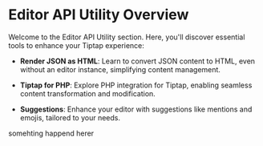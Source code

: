 # Editor API Utility Overview

Welcome to the Editor API Utility section. Here, you'll discover essential tools to enhance your Tiptap experience:

- **Render JSON as HTML**: Learn to convert JSON content to HTML, even without an editor instance, simplifying content management.

- **Tiptap for PHP**: Explore PHP integration for Tiptap, enabling seamless content transformation and modification.

- **Suggestions**: Enhance your editor with suggestions like mentions and emojis, tailored to your needs.


somehting happend herer
